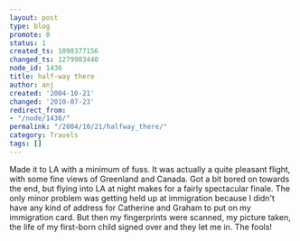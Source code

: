```yaml
---
layout: post
type: blog
promote: 0
status: 1
created_ts: 1098377156
changed_ts: 1279903440
node_id: 1436
title: half-way there
author: anj
created: '2004-10-21'
changed: '2010-07-23'
redirect_from:
- "/node/1436/"
permalink: "/2004/10/21/halfway_there/"
category: Travels
tags: []
---
```

Made it to LA with a minimum of fuss.  It was actually a quite pleasant flight, with some fine views of Greenland and Canada.  Got a bit bored on towards the end, but flying into LA at night makes for a fairly spectacular finale.  The only minor problem was getting held up at immigration because I didn't have any kind of address for Catherine and Graham to put on my immigration card.  But then my fingerprints were scanned, my picture taken, the life of my first-born child signed over and they let me in.  The fools!
<!--break-->
